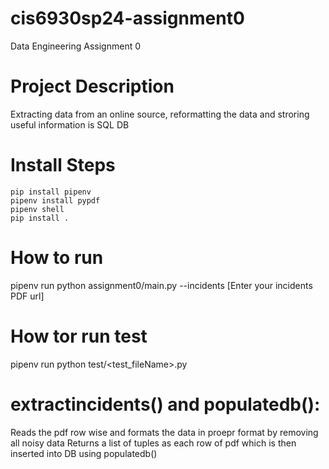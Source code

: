 # cis6930sp24-assignment0
Data Engineering Assignment 0

# Project Description
Extracting data from an online source, reformatting the data and stroring useful information is SQL DB

# Install Steps
```
pip install pipenv 
pipenv install pypdf 
pipenv shell
pip install .
```
# How to run
pipenv run python assignment0/main.py --incidents [Enter your incidents PDF url]

# How tor run test
pipenv run python test/<test_fileName>.py

# extractincidents() and populatedb():
Reads the pdf row wise and formats the data in proepr format by removing all noisy data
Returns a list of tuples as each row of pdf which is then inserted into DB using populatedb() 